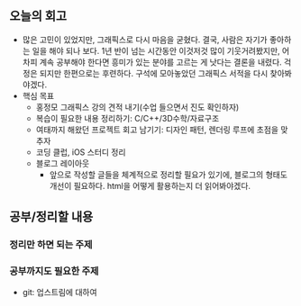 ## 오늘의 회고
- 많은 고민이 있었지만, 그래픽스로 다시 마음을 굳혔다. 결국, 사람은 자기가 좋아하는 일을 해야 되나 보다. 1년 반이 넘는 시간동안 이것저것 많이 기웃거려봤지만, 어차피 계속 공부해야 한다면 흥미가 있는 분야를 고르는 게 낫다는 결론을 내렸다. 걱정은 되지만 한편으로는 후련하다. 구석에 모아놓았던 그래픽스 서적을 다시 찾아봐야겠다.
- 핵심 목표
    - 홍정모 그래픽스 강의 견적 내기(수업 들으면서 진도 확인하자)
    - 복습이 필요한 내용 정리하기: C/C++/3D수학/자료구조
    - 여태까지 해왔던 프로젝트 회고 남기기: 디자인 패턴, 렌더링 루프에 초점을 맞추자
    - 코딩 클럽, iOS 스터디 정리
    - 블로그 레이아웃
        - 앞으로 작성할 글들을 체계적으로 정리할 필요가 있기에, 블로그의 형태도 개선이 필요하다. html을 어떻게 활용하는지 더 읽어봐야겠다.

## 공부/정리할 내용
### 정리만 하면 되는 주제
### 공부까지도 필요한 주제
- git: 업스트림에 대하여
